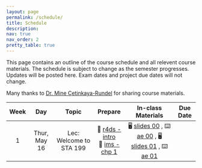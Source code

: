 ```yaml
---
layout: page
permalink: /schedule/
title: Schedule
description: 
nav: true
nav_order: 2
pretty_table: true
---
```


This page contains an outline of the course schedule and all relevent course materials. The schedule is subject to change as the semester progresses. Updates will be posted here. Exam dates and project due dates will not change. 


Many thanks to [Dr. Mine &#199;etinkaya-Rundel](https://mine-cr.com/) for sharing course materials.


| Week      | Day | Topic | Prepare | In-class Materials | Due Date | 
| :-------: | :-------:  | :-------:  | :-------:  | :-------:  | :-------:  |
| 1 | Thur, May 16 | Lec: Welcome to STA 199   | 📗 [r4ds - intro](https://r4ds.hadley.nz/intro.html) <br/> 📘 [ims - chp 1](https://openintro-ims2.netlify.app/01-data-hello) | 🖥️ [slides 00](/slides/00-welcome-199.html) , ⌨️ [ae 00](/ae/ae-00-unvotes.html) , 🖥️ [slides 01](/slides/01-meet-the-toolkit.html) , ⌨️ [ae 01](/ae/ae-01-meet-the-penguins.html) |  |
